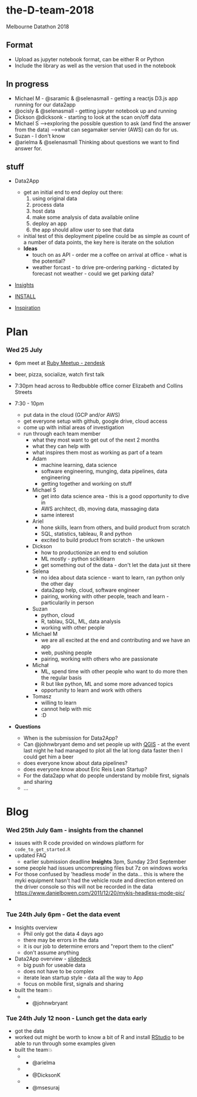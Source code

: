 # the-D-team-2018

Melbourne Datathon 2018

## Format

  - Upload as jupyter notebook format, can be either R or Python
  - Include the library as well as the version that used in the notebook

## In progress

  - Michael M - @saramic & @selenasmall - getting a reactjs D3.js app running for our data2app
  - @ocisly & @selenasmall - getting jupyter notebook up and running
  - Dickson @dicksonk - starting to look at the scan on/off data
  - Michael S -->exploring the possible question to ask (and find the answer from the data)
              -->what can segamaker servier (AWS) can do for us.
  - Suzan - I don't know
  - @arielma & @selenasmall Thinking about questions we want to find answer for.
  
## stuff
- Data2App
  - get an initial end to end deploy out there:
    1. using original data
    1. process data
    1. host data
    1. make some analysis of data available online
    1. deploy an app
    1. the app should allow user to see that data
  - initial test of this deployment pipeline could be as simple as count of a number of data points, the key here is iterate on the solution
  * **Ideas**
    * touch on as API - order me a coffee on arrival at office - what is the potential?
    * weather forcast - to drive pre-ordering parking - dictated by forecast not weather - could we get parking data?
  
- [Insights](insights/README.md)
- [INSTALL](INSTALL.md)
- [Inspiration](inspiration.md)

# Plan

### Wed 25 July

* 6pm meet at [Ruby Meetup - zendesk](https://www.meetup.com/Ruby-On-Rails-Oceania-Melbourne/events/243245420/)
* beer, pizza, socialize, watch first talk
* 7:30pm head across to Redbubble office corner Elizabeth and Collins Streets
* 7:30 - 10pm
  * put data in the cloud (GCP and/or AWS)
  * get everyone setup with github, google drive, cloud access
  * come up with initial areas of investigation
  * run through each team member
    * what they most want to get out of the next 2 months
    * what they can help with
    * what inspires them most as working as part of a team
    * Adam
      - machine learning, data science
      - software engineering, munging, data pipelines, data engineering
      - getting together and working on stuff
    * Michael S
      - get into data science area - this is a good opportunity to dive in
      - AWS architect, db, moving data, massaging data
      - same interest
    * Ariel
      - hone skills, learn from others, and build product from scratch
      - SQL, statistics, tableau, R and python
      - excited to build product from scratch - the unkown
    * Dickson
      - how to productionize an end to end solution
      - ML mostly - python scikitlearn
      - get something out of the data - don't let the data just sit there
    * Selena
      - no idea about data science - want to learn, ran python only the other day
      - data2app help, cloud, software engineer
      - pairing, working with other people, teach and learn - particularily in person
    * Suzan
      - python, cloud
      - R, tablau, SQL, ML, data analysis
      - working with other people
    * Michael M
      - we are all excited at the end and contributing and we have an app
      - web, pushing people
      - pairing, working with others who are passionate
    * Michał
      - ML, spend time with other people who want to do more then the regular basis
      - R but like python, ML and some more advanced topics
      - opportunity to learn and work with others
    * Tomasz
      - willing to learn
      - cannot help with mic
      - :D

* **Questions**
  * When is the submission for Data2App?
  * Can @johnwbryant demo and set people up with [QGIS](https://www.qgis.org/en/site/) - at the event last night he had managed to plot all the lat long data faster then I could get him a beer
  * does everyone know about data pipelines?
  * does everyone know about Eric Reis Lean Startup?
  * For the data2app what do people understand by mobile first, signals and sharing
  * ...
  
# Blog

### Wed 25th July 6am - insights from the channel

  - issues with R code provided on windows platform for `code_to_get_started.R`
  - updated FAQ
    - earlier submission deadline **Insights** 3pm, Sunday 23rd September
  - some people had issues uncompressing files but 7z on windows works
  - For those confused by 'headless mode' in the data... this is where the myki equipment hasn't had the vehicle route and direction entered on the driver console so this will not be recorded in the data https://www.danielbowen.com/2011/12/20/mykis-headless-mode-pic/
  -

### Tue 24th July 6pm - Get the data event

  - Insights overview
    - Phil only got the data 4 days ago
    - there may be errors in the data
    - it is our job to determine errors and "report them to the client"
    - don't assume anything
  - Data2App overview - [slidedeck](https://tinyurl.com/yazta5fs)
    - big push for useable data
    - does not have to be complex
    - iterate lean startup style - data all the way to App
    - focus on mobile first, signals and sharing
  - built the team💥
    - + @johnwbryant

### Tue 24th July 12 noon - Lunch get the data early

  - got the data
  - worked out might be worth to know a bit of R and install [RStudio](https://www.rstudio.com/) to be able to run through some examples given
  - built the team💥
    - + @arielma
    - + @DicksonK
    - + @msesuraj

